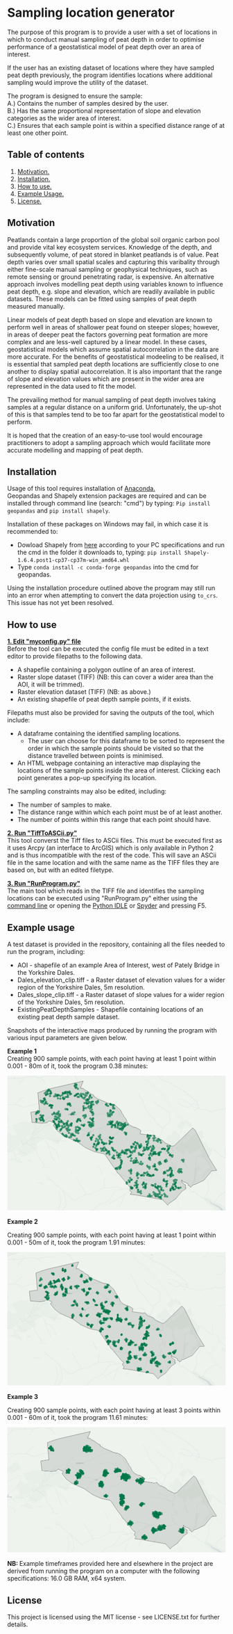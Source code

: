 # Sampling location generator

The purpose of this program is to provide a user with a set of locations in which to conduct manual sampling of peat depth in order to optimise performance of a geostatistical model of peat depth over an area of interest.

If the user has an existing dataset of locations where they have sampled peat depth previously, the program identifies locations where additional sampling would improve the utility of the dataset.

The program is designed to ensure the sample:  
A.) Contains the number of samples desired by the user.  
B.) Has the same proportional representation of slope and elevation categories as the wider area of interest.  
C.) Ensures that each sample point is within a specified distance range of at least one other point.  

## Table of contents

1. [ Motivation. ](#motiv)
2. [ Installation. ](#install)
3. [ How to use. ](#use)
4. [ Example Usage. ](#ex)
5. [ License. ](#lic)

<a name="motiv"></a>
## Motivation
Peatlands contain a large proportion of the global soil organic carbon pool and provide vital key ecosystem services. Knowledge of the depth, and subsequently volume, of peat stored in blanket peatlands is of value. Peat depth varies over small spatial scales and capturing this varibality through either fine-scale manual sampling or geophysical techniques, such as remote sensing or ground penetrating radar, is expensive. An alternative approach involves modelling peat depth using variables known to influence peat depth, e.g. slope and elevation, which are readily available in public datasets. These models can be fitted using samples of peat depth measured manually.

Linear models of peat depth based on slope and elevation are known to perform well in areas of shallower peat found on steeper slopes; however, in areas of deeper peat the factors governing peat formation are more complex and are less-well captured by a linear model. In these cases, geostatistical models which assume spatial autocorrelation in the data are more accurate. For the benefits of geostatistical modeeling to be realised, it is essential that sampled peat depth locations are sufficiently close to one another to display spatial autocorrelation. It is also important that the range of slope and elevation values which are present in the wider area are represented in the data used to fit the model.

The prevailing method for manual sampling of peat depth involves taking samples at a regular distance on a uniform grid. Unfortunately, the up-shot of this is that samples tend to be too far apart for the geostatistical model to perform.

It is hoped that the creation of an easy-to-use tool would encourage practitioners to adopt a sampling approach which would facilitate more accurate modelling and mapping of peat depth.

<a name="install"></a>
## Installation
Usage of this tool requires installation of [Anaconda.](https://www.anaconda.com/distribution/#download-section)  
Geopandas and Shapely extension packages are required and can be installed through command line (search: "cmd") by typing:
`Pip install geopandas` and `pip install shapely`.  

Installation of these packages on Windows may fail, in which case it is recommended to:  
* Dowload Shapely from [here](https://www.lfd.uci.edu/~gohlke/pythonlibs/#shapely) according to your PC specifications and run the cmd in the folder it downloads to, typing: `pip install Shapely-1.6.4.post1-cp37-cp37m-win_amd64.whl`
* Type `conda install -c conda-forge geopandas` into the cmd for geopandas.

Using the installation procedure outlined above the program may still run into an error when attempting to convert the data projection using `to_crs`. This issue has not yet been resolved.  

<a name="use"></a>
## How to use
<b><ins> 1. Edit "myconfig.py" file </ins></b>   
Before the tool can be executed the config file must be edited in a text editor to provide filepaths to the following data.
* A shapefile containing a polygon outline of an area of interest. 
* Raster slope dataset (TIFF) (NB: this can cover a wider area than the AOI, it will be trimmed).
* Raster elevation dataset (TIFF) (NB: as above.)
* An existing shapefile of peat depth sample points, if it exists.  

Filepaths must also be provided for saving the outputs of the tool, which include:
* A dataframe containing the identified sampling locations. 
  * The user can choose for this dataframe to be sorted to represent the order in which the sample points should be visited so that the distance travelled between points is minimised.
* An HTML webpage containing an interactive map displaying the locations of the sample points inside the area of interest. Clicking each point generates a pop-up specifying its location.

The sampling constraints may also be edited, including:
* The number of samples to make.
* The distance range within which each point must be of at least another.
* The number of points within this range that each point should have.

<b><ins> 2. Run "TiffToASCii.py" </ins></b>  
This tool converst the Tiff files to ASCii files. This must be executed first as it uses Arcpy (an interface to ArcGIS) which is only available in Python 2 and is thus incompatible with the rest of the code. This will save an ASCii file in the same location and with the same name as the  TIFF files they are based on, but with an edited filetype.  

<b><ins> 3. Run "RunProgram.py" </ins></b>  
The main tool which reads in the TIFF file and identifies the sampling locations can be executed using "RunProgram.py" either using the [command line](https://www.pythoncentral.io/execute-python-script-file-shell/) or opening the [Python IDLE](https://www.pitt.edu/~naraehan/python3/getting_started_win_first_try.html) or [Spyder](https://www.spyder-ide.org/) and pressing F5.  

<a name="ex"></a>
## Example usage
A test dataset is provided in the repository, containing all the files needed to run the program, including:
* AOI - shapefile of an example Area of Interest, west of Pately Bridge in the Yorkshire Dales.
* Dales_elevation_clip.tiff - a Raster dataset of elevation values for a wider region of the Yorkshire Dales, 5m resolution.
* Dales_slope_clip.tiff - a Raster dataset of slope values for a wider region of the Yorkshire Dales, 5m resolution.
* ExistingPeatDepthSamples - Shapefile containing locations of an existing peat depth sample dataset.

Snapshots of the interactive maps produced by running the program with various input parameters are given below.

<b> Example 1 </b>  
Creating 900 sample points, with each point having at least 1 point within 0.001 - 80m of it,  took the program 0.38 minutes:

![Test Image 6](Outputs/80m1ncp.png)

<b> Example 2 </b>  

Creating 900 sample points, with each point having at least 1 point within 0.001 - 50m of it,  took the program 1.91 minutes:

![Test Image 6](Outputs/50m1ncp.png?raw=true)

<b> Example 3 </b>  

Creating 900 sample points, with each point having at least 3 points within 0.001 - 60m of it,  took the program 11.61 minutes:

![Test Image 6](Outputs/60m3ncp.png)

<b> NB: </b> Example timeframes provided here and elsewhere in the project are derived from running the program on a computer with the following specifications: 16.0 GB RAM, x64 system.

<a name="lic"></a>
## License
This project is licensed using the MIT license - see LICENSE.txt for further details. 
